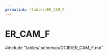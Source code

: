```yaml
---
permalink: /tables/ER_CAM_F
---
```

# ER_CAM_F

<!-- ATTENTION : Ne pas supprimer ou modifier la ligne ci-dessous -->
#include "tables/.schemas/DCIR/ER_CAM_F.md"
<!-- ATTENTION : Ne pas supprimer ou modifier la ligne ci-dessus -->
